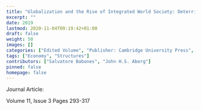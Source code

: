 ```yaml
---
title: "Globalization and the Rise of Integrated World Society: Deterritorialization, Strcutural-Power, and the Endogenization of International Society."
excerpt: ""
date: 2019
lastmod: 2020-11-04T09:19:42+01:00
draft: false
weight: 50
images: []
categories: ["Edited Volume", "Publisher: Cambridge University Press", "Journal: International Theory"]
tags: ["Economy", "Structures"]
contributors: ["Salvatore Babones", "John H.S. Aberg"]
pinned: false
homepage: false
---
```


Journal Article:

Volume 11, Issue 3 Pages 293-317
